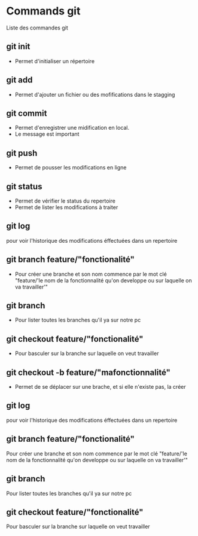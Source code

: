 # Commands git

Liste des commandes git

## git init
- Permet d'initialiser un répertoire

## git add
- Permet d'ajouter un fichier ou des mofifications dans le stagging

## git commit
- Permet d'enregistrer une midification en local.
- Le message est important

## git push
- Permet de pousser les modifications en ligne

## git status
- Permet de vérifier le status du repertoire
- Permet de lister les modifications à traiter

## git log
pour voir l'historique des modifications éffectuées dans un repertoire

## git branch feature/"fonctionalité"
- Pour créer une branche et son nom commence par le mot clé "feature/'le nom de la fonctionnalité qu'on developpe ou sur laquelle on va travailler'"

## git branch
- Pour lister toutes les branches qu'il ya sur notre pc

## git checkout feature/"fonctionalité"
- Pour basculer sur la branche sur laquelle on veut travailler

## git checkout -b feature/"mafonctionnalité"
- Permet de se déplacer sur une brache, et si elle n'existe pas, la créer


## git log
pour voir l'historique des modifications éffectuées dans un repertoire

## git branch feature/"fonctionalité"
Pour créer une branche et son nom commence par le mot clé "feature/'le nom de la fonctionnalité qu'on developpe ou sur laquelle on va travailler'"

## git branch
Pour lister toutes les branches qu'il ya sur notre pc

## git checkout feature/"fonctionalité"
Pour basculer sur la branche sur laquelle on veut travailler



